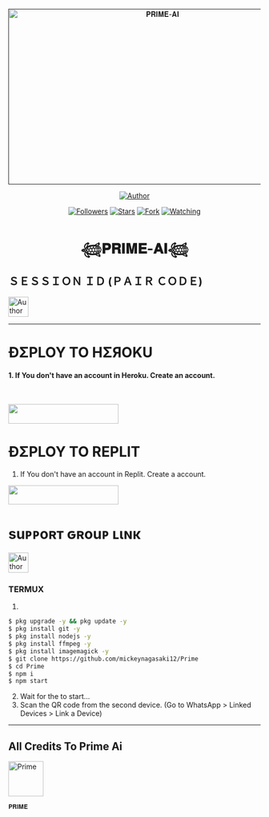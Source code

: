  <p align="center">  
  <a href="">
    <img alt="𝐏𝐑𝐈𝐌𝐄-𝐀𝐈" width="600" height="350" src="https://telegra.ph/file/54ba01cf94a6b8bdc3f50.jpg/iI086tX.jpeg">
  </a>
</p>



<p align="center">
<a href="https://github.com/mickeynagasaki12/Prime"><img title="Author" src="https://img.shields.io/badge/THE 𝐏𝐑𝐈𝐌𝐄-𝐀𝐈 -black?style=for-the-badge&logo=github"></a>
<p/>

<p align="center">
<a href="https://github.com/mickeynagasaki12tab=followers"><img title="Followers" src="https://img.shields.io/github/followers/owlai01?label=Followers&style=social"></a>
<a href="https://github.com/mickeynagasaki12/Prime/stargazers/"><img title="Stars" src="https://img.shields.io/github/stars/mickeynagasaki12/Prime?&style=social"></a>
<a href="https://github.com/mickeynagasaki12/Primenetwork/members"><img title="Fork" src="https://img.shields.io/github/forks/mickeynagasaki12/Prime?style=social"></a>
<a href="https://github.com/mickeynagasaki12/Prime/watchers"><img title="Watching" src="https://img.shields.io/github/watchers/mickeynagasaki12/Prime?label=Watching&style=social"></a>
</p>
 
<h1 align="center">𓆉𝐏𝐑𝐈𝐌𝐄-𝐀𝐈𓆉</h1>

<h2 align="left">ＳＥＳＳＩＯＮ ＩＤ (ＰＡＩＲ ＣＯＤＥ)</h2>
<p align="left">
<a href="https://replit.com/@mickeynagasaki1/Pairing-prime?v=1"><img height= "40" title="Author" src="https://img.shields.io/badge/SESSION ID-black?style=for-the-badge&logo=replit"></a>
<p/>

****




<h1 align="left">ÐΣPLOY TO HΣЯOKU</h1> 

#### 1. If You don't have an account in Heroku. Create an account.
<br>
       <p align="left"><a href="https://signup.heroku.com"> <img src="https://img.shields.io/badge/heroku%20Account-purple?style=for-the-badge&logo=heroku" width="220" height="38.45"/></a></p>




<h1 align="left">ÐΣPLOY TO REPLIT</h1> 

1. If You don't have an account in Replit. Create a account.
    <br>
<p align="left"><a href="https://replit.com/signup"> <img src="https://img.shields.io/badge/replit%20Account-purple?style=for-the-badge&logo=replit" width="220" height="38.45"/></a></p>


<h1 align="left">suᴘᴘoʀт ԍʀouᴘ ʟιɴκ</h1>



   <p align="left">
      <a href="https://chat.whatsapp.com/H3T9SI97DnOIgXc4VkuXSz"><img height= "40" length= "10" title="Author" src="https://img.shields.io/badge/Support Group-25D366?style=for-the-badge&logo=whatsApp&logoColor=white"></a>
     <p/>



 


### TERMUX
1. 
```sh
$ pkg upgrade -y && pkg update -y
$ pkg install git -y
$ pkg install nodejs -y
$ pkg install ffmpeg -y
$ pkg install imagemagick -y
$ git clone https://github.com/mickeynagasaki12/Prime
$ cd Prime
$ npm i 
$ npm start
```
2. Wait for the to start...
3. Scan the QR code from the second device. (Go to WhatsApp > Linked Devices > Link a Device) 
---------

<h2 align="left">All Credits To Prime Ai</h2>

<a href="https://github.com/mickeynagasaki12"><img src="https://telegra.ph/file/54ba01cf94a6b8bdc3f50.jpg" width="70" height="70" alt="Prime"/></a>
  
`𝐏𝐑𝐈𝐌𝐄`

